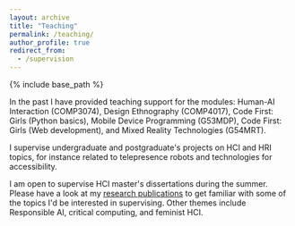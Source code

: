```yaml
---
layout: archive
title: "Teaching"
permalink: /teaching/
author_profile: true
redirect_from:
  - /supervision
---
```


{% include base_path %}

In the past I have provided teaching support for the modules: Human-AI Interaction (COMP3074), Design Ethnography (COMP4017), Code First: Girls (Python basics), Mobile Device Programming (G53MDP), Code First: Girls (Web development), and Mixed Reality Technologies (G54MRT).

I supervise undergraduate and postgraduate's projects on HCI and HRI topics, for instance related to telepresence robots and technologies for accessibility. 

I am open to supervise HCI master's dissertations during the summer. Please have a look at my [research publications](/publications) to get familiar with some of the topics I'd be interested in supervising. Other themes include Responsible AI, critical computing, and feminist HCI. 